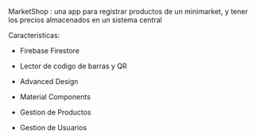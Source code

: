 MarketShop : una app para registrar productos de un minimarket, y tener los precios almacenados en un sistema central

Caracteristicas:

- Firebase Firestore

- Lector de codigo de barras y QR

- Advanced Design

- Material Components

- Gestion de Productos

- Gestion de Usuarios